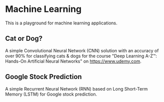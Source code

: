 # Machine Learning
This is a playground for machine learning applications.

## Cat or Dog?

A simple Convolutional Neural Network (CNN) solution with an accuracy of over 90% for classifying cats & dogs for the course "Deep Learning A-Z™: Hands-On Artificial Neural Networks" on https://www.udemy.com.

## Google Stock Prediction

A simple Recurrent Neural Network (RNN) based on Long Short-Term Memory (LSTM) for Google stock prediction. 


